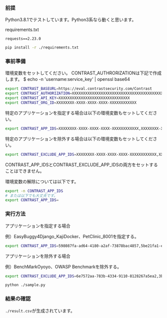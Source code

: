 ### 前提

Python3.8.1でテストしています。Python3系なら動くと思います。

requirements.txt 

```
requests==2.23.0
```

```bash
pip install -r ./requirements.txt
```

### 事前準備

環境変数をセットしてください。
CONTRAST_AUTHRORIZATIONは下記で作成します。
$ echo -n 'username:service_key' | openssl base64


```bash
export CONTRAST_BASEURL=https://eval.contrastsecurity.com/Contrast
export CONTRAST_AUTHORIZATION=XXXXXXXXXXXXXXXXXXXXXXXXXXXXXXXXXXXXXXXXXXXXXXXXXX==
export CONTRAST_API_KEY=XXXXXXXXXXXXXXXXXXXXXXXXXXXXXXXX
export CONTRAST_ORG_ID=XXXXXXXX-XXXX-XXXX-XXXX-XXXXXXXXXXXX
```

特定のアプリケーションを指定する場合は以下の環境変数もセットしてください。

```bash
export CONTRAST_APP_IDS=XXXXXXXX-XXXX-XXXX-XXXX-XXXXXXXXXXXX,XXXXXXXX-XXXX-XXXX-XXXX-XXXXXXXXXXXX,...
```

特定のアプリケーションを除外する場合は以下の環境変数もセットしてください。

```bash
export CONTRAST_EXCLUDE_APP_IDS=XXXXXXXX-XXXX-XXXX-XXXX-XXXXXXXXXXXX,XXXXXXXX-XXXX-XXXX-XXXX-XXXXXXXXXXXX,...
```

CONTRAST_APP_IDSとCONTRAST_EXCLUDE_APP_IDSの両方をセットすることはできません。

環境変数の解除については以下です。

```bash
export -n CONTRAST_APP_IDS
# または以下でも大丈夫です。
export CONTRAST_APP_IDS=
```

### 実行方法

アプリケーションを指定する場合

例）EasyBuggy4Django_KajiDocker、PetClinic_8001を指定する。

```bash
export CONTRAST_APP_IDS=598087fa-ad64-4180-a2af-73878bac4857,5be21fa1-e0d8-45d7-baed-a2fd4a3de1c8
```

アプリケーションを除外する場合

例）BenchMarkOyoyo、OWASP Benchmarkを除外する。

```bash
export CONTRAST_EXCLUDE_APP_IDS=6e7572aa-783b-4334-9110-8128267a5ea2,3b7100e5-3d78-49c6-9974-daf973f2ea4c
```

```bash
python ./sample.py
```

### 結果の確認

```./result.csv```が生成されています。

